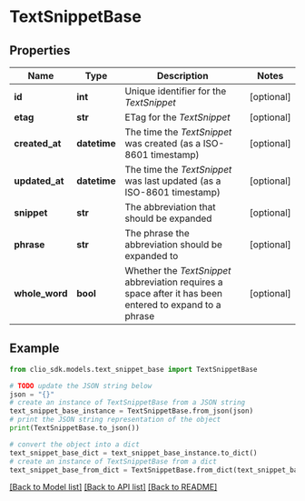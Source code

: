 # TextSnippetBase


## Properties

Name | Type | Description | Notes
------------ | ------------- | ------------- | -------------
**id** | **int** | Unique identifier for the *TextSnippet* | [optional] 
**etag** | **str** | ETag for the *TextSnippet* | [optional] 
**created_at** | **datetime** | The time the *TextSnippet* was created (as a ISO-8601 timestamp) | [optional] 
**updated_at** | **datetime** | The time the *TextSnippet* was last updated (as a ISO-8601 timestamp) | [optional] 
**snippet** | **str** | The abbreviation that should be expanded | [optional] 
**phrase** | **str** | The phrase the abbreviation should be expanded to | [optional] 
**whole_word** | **bool** | Whether the *TextSnippet* abbreviation requires a space after it has been entered to expand to a phrase | [optional] 

## Example

```python
from clio_sdk.models.text_snippet_base import TextSnippetBase

# TODO update the JSON string below
json = "{}"
# create an instance of TextSnippetBase from a JSON string
text_snippet_base_instance = TextSnippetBase.from_json(json)
# print the JSON string representation of the object
print(TextSnippetBase.to_json())

# convert the object into a dict
text_snippet_base_dict = text_snippet_base_instance.to_dict()
# create an instance of TextSnippetBase from a dict
text_snippet_base_from_dict = TextSnippetBase.from_dict(text_snippet_base_dict)
```
[[Back to Model list]](../README.md#documentation-for-models) [[Back to API list]](../README.md#documentation-for-api-endpoints) [[Back to README]](../README.md)



